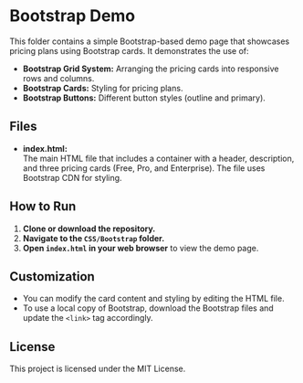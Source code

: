 # Bootstrap Demo

This folder contains a simple Bootstrap-based demo page that showcases pricing plans using Bootstrap cards. It demonstrates the use of:

- **Bootstrap Grid System:** Arranging the pricing cards into responsive rows and columns.
- **Bootstrap Cards:** Styling for pricing plans.
- **Bootstrap Buttons:** Different button styles (outline and primary).

## Files

- **index.html:**  
  The main HTML file that includes a container with a header, description, and three pricing cards (Free, Pro, and Enterprise). The file uses Bootstrap CDN for styling.

## How to Run

1. **Clone or download the repository.**
2. **Navigate to the `CSS/Bootstrap` folder.**
3. **Open `index.html` in your web browser** to view the demo page.

## Customization

- You can modify the card content and styling by editing the HTML file.
- To use a local copy of Bootstrap, download the Bootstrap files and update the `<link>` tag accordingly.

## License

This project is licensed under the MIT License.
